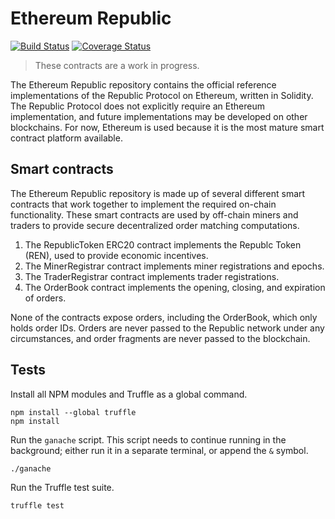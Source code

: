 # Ethereum Republic

[![Build Status](https://travis-ci.org/republicprotocol/eth-republic.svg?branch=branch%2Fcoverage)](https://travis-ci.org/republicprotocol/eth-republic)
[![Coverage Status](https://coveralls.io/repos/github/republicprotocol/eth-republic/badge.svg?branch=master)](https://coveralls.io/github/republicprotocol/eth-republic?branch=master)

> These contracts are a work in progress.

The Ethereum Republic repository contains the official reference implementations of the Republic Protocol on Ethereum, written in Solidity. The Republic Protocol does not explicitly require an Ethereum implementation, and future implementations may be developed on other blockchains. For now, Ethereum is used because it is the most mature smart contract platform available.

## Smart contracts

The Ethereum Republic repository is made up of several different smart contracts that work together to implement the required on-chain functionality. These smart contracts are used by off-chain miners and traders to provide secure decentralized order matching computations.

1. The RepublicToken ERC20 contract implements the Republc Token (REN), used to provide economic incentives.
2. The MinerRegistrar contract implements miner registrations and epochs.
3. The TraderRegistrar contract implements trader registrations.
4. The OrderBook contract implements the opening, closing, and expiration of orders.

None of the contracts expose orders, including the OrderBook, which only holds order IDs. Orders are never passed to the Republic network under any circumstances, and order fragments are never passed to the blockchain.

## Tests

Install all NPM modules and Truffle as a global command.

```
npm install --global truffle
npm install
```

Run the `ganache` script. This script needs to continue running in the background; either run it in a separate terminal, or append the `&` symbol.

```sh
./ganache
```

Run the Truffle test suite.

```sh
truffle test
```
